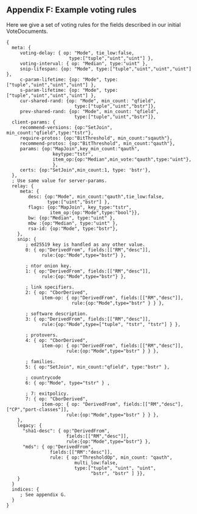 
<!-- Section A.6 --> <a id='SA.6'></a>

## Appendix F: Example voting rules

Here we give a set of voting rules for the fields described in our initial
VoteDocuments.

    {
      meta: {
         voting-delay: { op: "Mode", tie_low:false,
                           type:["tuple","uint","uint"] },
         voting-interval: { op: "Median", type:"uint" },
         snip-lifespan: {op: "Mode", type:["tuple","uint","uint","uint"] },
         c-param-lifetime: {op: "Mode", type:["tuple","uint","uint","uint"] },
         s-param-lifetime: {op: "Mode", type:["tuple","uint","uint","uint"] },
         cur-shared-rand: {op: "Mode", min_count: "qfield",
                             type:["tuple","uint","bstr"]},
         prev-shared-rand: {op: "Mode", min_count: "qfield",
                             type:["tuple","uint","bstr"]},
      client-params: {
         recommend-versions: {op:"SetJoin", min_count:"qfield",type:"tstr"},
         require-protos: {op:"BitThreshold", min_count:"sqauth"},
         recommend-protos: {op:"BitThreshold", min_count:"qauth"},
         params: {op:"MapJoin",key_min_count:"qauth",
                     keytype:"tstr",
                     item_op:{op:"Median",min_vote:"qauth",type:"uint"},
                     },
         certs: {op:"SetJoin",min_count:1, type: 'bstr'},
      },
      ; Use same value for server-params.
      relay: {
         meta: {
            desc: {op:"Mode", min_count:"qauth",tie_low:false,
                   type:["uint","bstr"] },
            flags: {op:"MapJoin", key_type:"tstr",
                    item_op:{op:"Mode",type:"bool"}},
            bw: {op:"Median", type:"uint" },
            mbw :{op:"Median", type:"uint" },
            rsa-id: {op:"Mode", type:"bstr"},
        },
        snip: {
           ; ed25519 key is handled as any other value.
           0: { op:"DerivedFrom", fields:[["RM","desc"]],
                 rule:{op:"Mode",type="bstr"} },

           ; ntor onion key.
           1: { op:"DerivedFrom", fields:[["RM","desc"]],
                 rule:{op:"Mode",type="bstr"} },

           ; link specifiers.
           2: { op: "CborDerived",
                 item-op: { op:"DerivedFrom", fields:[["RM","desc"]],
                            rule:{op:"Mode",type="bstr" } } },

           ; software description.
           3: { op:"DerivedFrom", fields:[["RM","desc"]],
                 rule:{op:"Mode",type=["tuple", "tstr", "tstr"] } },

           ; protovers.
           4: { op: "CborDerived",
                 item-op: { op:"DerivedFrom", fields:[["RM","desc"]],
                          rule:{op:"Mode",type="bstr" } } },

           ; families.
           5: { op:"SetJoin", min_count:"qfield", type:"bstr" },

           ; countrycode
           6: { op:"Mode", type="tstr" } ,

           ; 7: exitpolicy.
           7: { op: "CborDerived",
                 item-op: { op: "DerivedFrom", fields:[["RM","desc"],["CP","port-classes"]],
                          rule:{op:"Mode",type="bstr" } } },
        },
        legacy: {
          "sha1-desc": { op:"DerivedFrom",
                          fields:[["RM","desc"]],
                          rule:{op:"Mode",type="bstr"} },
          "mds": { op:"DerivedFrom",
                    fields:[["RM":"desc"]],
                    rule: { op:"ThresholdOp", min_count: "qauth",
                             multi_low:false,
                             type:["tuple", "uint", "uint",
                                   "bstr", "bstr" ] }},
        }
      }
      indices: {
         ; See appendix G.
      }
    }
